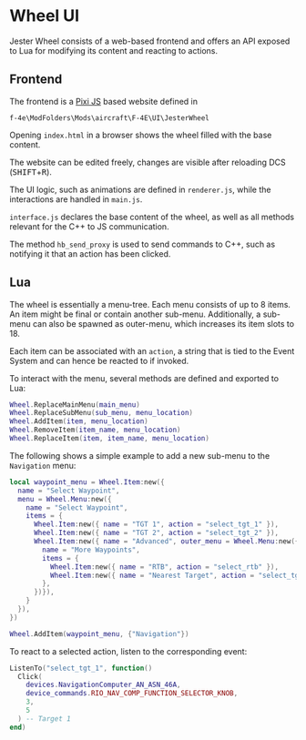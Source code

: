 # Wheel UI

Jester Wheel consists of a web-based frontend and offers an API exposed to Lua
for modifying its content and reacting to actions.

## Frontend

The frontend is a [Pixi JS](https://pixijs.com/) based website defined in

`f-4e\ModFolders\Mods\aircraft\F-4E\UI\JesterWheel`

Opening `index.html` in a browser shows the wheel filled with the base content.

The website can be edited freely, changes are visible after reloading DCS
(<kbd>SHIFT</kbd>+<kbd>R</kbd>).

The UI logic, such as animations are defined in `renderer.js`, while the
interactions are handled in `main.js`.

`interface.js` declares the base content of the wheel, as well as all methods
relevant for the C++ to JS communication.

The method `hb_send_proxy` is used to send commands to C++, such as notifying it
that an action has been clicked.

## Lua

The wheel is essentially a menu-tree. Each menu consists of up to 8 items. An
item might be final or contain another sub-menu. Additionally, a sub-menu can
also be spawned as outer-menu, which increases its item slots to 18.

Each item can be associated with an `action`, a string that is tied to the Event System and can hence be reacted to if invoked.

To interact with the menu, several methods are defined and exported to Lua:

```lua
Wheel.ReplaceMainMenu(main_menu)
Wheel.ReplaceSubMenu(sub_menu, menu_location)
Wheel.AddItem(item, menu_location)
Wheel.RemoveItem(item_name, menu_location)
Wheel.ReplaceItem(item, item_name, menu_location)
```

The following shows a simple example to add a new sub-menu to the `Navigation` menu:

```lua
local waypoint_menu = Wheel.Item:new({
  name = "Select Waypoint",
  menu = Wheel.Menu:new({
    name = "Select Waypoint",
    items = {
      Wheel.Item:new({ name = "TGT 1", action = "select_tgt_1" }),
      Wheel.Item:new({ name = "TGT 2", action = "select_tgt_2" }),
      Wheel.Item:new({ name = "Advanced", outer_menu = Wheel.Menu:new({
        name = "More Waypoints",
        items = {
          Wheel.Item:new({ name = "RTB", action = "select_rtb" }),
          Wheel.Item:new({ name = "Nearest Target", action = "select_tgt" }),
        },
      })}),
    }
  }),
})

Wheel.AddItem(waypoint_menu, {"Navigation"})
```

To react to a selected action, listen to the corresponding event:

```lua
ListenTo("select_tgt_1", function()
  Click(
    devices.NavigationComputer_AN_ASN_46A,
    device_commands.RIO_NAV_COMP_FUNCTION_SELECTOR_KNOB,
    3,
    5
  ) -- Target 1
end)
```
